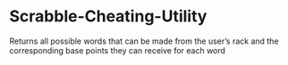 # Scrabble-Cheating-Utility
Returns all possible words that can be made from the user’s rack and the corresponding base points they can receive for each word
